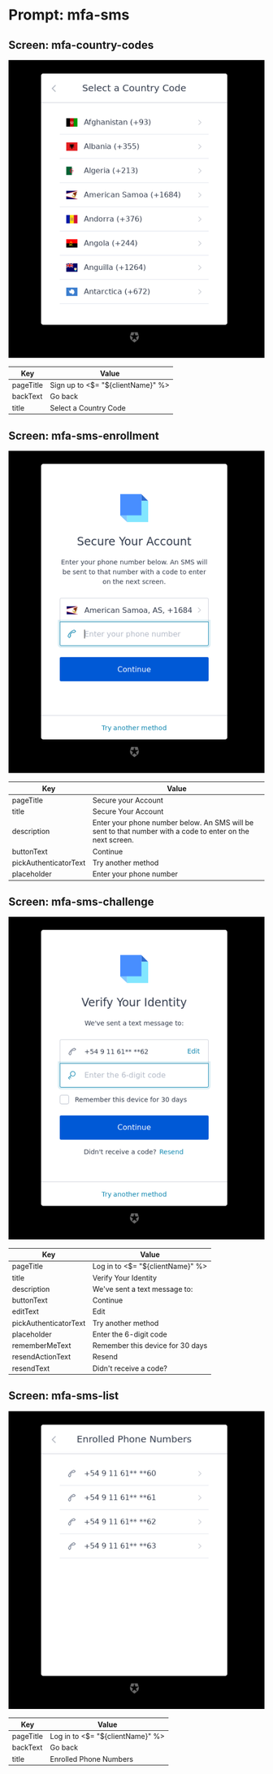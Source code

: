 # Prompt: mfa-sms

## Screen: mfa-country-codes

<p style="text-align: center;">
  <img alt="mfa-country-codes reference screenshot" class="ul-prompt-screenshot" data-ul-prompt="mfa-country-codes" src="/media/articles/universal-login/text-customization/mfa-country-codes.png" />
</p>

|Key|Value|
|----------|----------|
|pageTitle|Sign up to <$= "${clientName}" %>|
|backText|Go back|
|title|Select a Country Code|

## Screen: mfa-sms-enrollment

<p style="text-align: center;">
  <img alt="mfa-sms-enrollment reference screenshot" class="ul-prompt-screenshot" data-ul-prompt="mfa-sms-enrollment" src="/media/articles/universal-login/text-customization/mfa-sms-enrollment.png" />
</p>

|Key|Value|
|----------|----------|
|pageTitle|Secure your Account|
|title|Secure Your Account|
|description|Enter your phone number below. An SMS will be sent to that number with a code to enter on the next screen.|
|buttonText|Continue|
|pickAuthenticatorText|Try another method|
|placeholder|Enter your phone number|

## Screen: mfa-sms-challenge

<p style="text-align: center;">
  <img alt="mfa-sms-challenge reference screenshot" class="ul-prompt-screenshot" data-ul-prompt="mfa-sms-challenge" src="/media/articles/universal-login/text-customization/mfa-sms-challenge.png" />
</p>

|Key|Value|
|----------|----------|
|pageTitle|Log in to <$= "${clientName}" %>|
|title|Verify Your Identity|
|description|We've sent a text message to:|
|buttonText|Continue|
|editText|Edit|
|pickAuthenticatorText|Try another method|
|placeholder|Enter the 6-digit code|
|rememberMeText|Remember this device for 30 days|
|resendActionText|Resend|
|resendText|Didn't receive a code?|

## Screen: mfa-sms-list

<p style="text-align: center;">
  <img alt="mfa-sms-list reference screenshot" class="ul-prompt-screenshot" data-ul-prompt="mfa-sms-list" src="/media/articles/universal-login/text-customization/mfa-sms-list.png" />
</p>

|Key|Value|
|----------|----------|
|pageTitle|Log in to <$= "${clientName}" %>|
|backText|Go back|
|title|Enrolled Phone Numbers|
